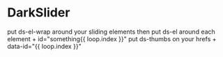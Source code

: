 DarkSlider
==========

put ds-el-wrap around your sliding elements
then put ds-el around each element + id="something{{ loop.index }}"
put ds-thumbs on your hrefs + data-id="{{ loop.index }}"

